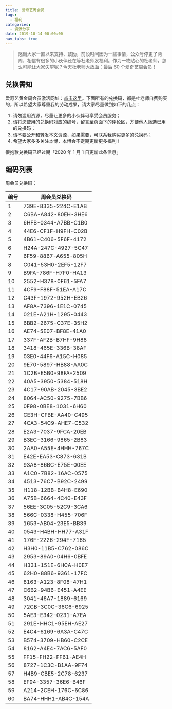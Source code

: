 ```yaml
---
title: 爱奇艺周会员
tags:
  - 福利
categories:
  - 资源分享
date: 2019-10-14 00:00:00
nav_tabs: true
---
```


> 感谢大家一直以来支持、鼓励，前段时间因为一些事情，公众号停更了两周，相信有很多的小伙伴还在等杜老师发福利。作为一枚贴心的杜老师，怎么可能让大家失望呢？今天杜老师大放血：最后 60 个爱奇艺周会员！

<!-- more -->

## 兑换需知

爱奇艺黄金周会员激活网址：[点击这里](https://vip.iqiyi.com/jihuoma.html)。下面所有的兑换码，都是杜老师自费购买的，所以希望大家尊重我的劳动成果，请大家尽量做到如下的几点：

1. 请勿滥用资源，尽量让更多的小伙伴可享受会员服务；
2. 请将您使用的兑换码对应的编号，留言至页面下的评论区，方便他人筛选已用的兑换码；
3. 请不要公开和转发本文资源，如果需要，可联系我购买更多的兑换码；
4. 希望大家多多关注本博，本博会不定期更新更多福利！

很抱歉兑换码已经过期「2020 年 1 月 1 日更新此条信息」

## 编码列表

周会员兑换码：

| 编号 | 周会员兑换码 |
| - | - |
| 1 | 739E-8335-224C-E1AB |
| 2 | C6BA-A842-80EH-3HE6 |
| 3 | 6HFB-0344-A7BB-C1B0 |
| 4 | 44E6-CF1F-H9FH-C02B |
| 5 | 4B61-C406-5F6F-4172 |
| 6 | H24A-247C-4927-5C47 |
| 7 | 6F59-8867-A655-805H |
| 8 | C041-53H0-2EF5-12F7 |
| 9 | B9FA-786F-H7F0-HA13 |
| 10 | 2552-H378-0F61-5FA7 |
| 11 | 4CF9-F88F-51EA-A17C |
| 12 | C43F-1972-952H-EB26 |
| 13 | AF8A-7396-1E1C-0745 |
| 14 | 021E-A21H-1295-0443 |
| 15 | 6BB2-2675-C37E-35H2 |
| 16 | AE74-5E07-BF8E-41A0 |
| 17 | 337F-AF2B-B7HF-9H88 |
| 18 | 3418-465E-336B-38AF |
| 19 | 03E0-44F6-A15C-H085 |
| 20 | 9E70-5897-HB88-AA0C |
| 21 | 1C2B-E5B0-98FA-2509 |
| 22 | 40A5-3950-5384-518H |
| 23 | 4C17-90AB-2045-3BE2 |
| 24 | 8064-AC50-9275-7BB6 |
| 25 | 0F98-0BE8-1031-6H60 |
| 26 | CE3H-CFBE-AA40-C495 |
| 27 | 4CA3-54C9-AHE7-C532 |
| 28 | E2A3-7037-9FCA-20EB |
| 29 | B3EC-3166-9865-2B83 |
| 30 | 2AA0-A55E-4HHH-767C |
| 31 | E42E-EA53-C873-631B |
| 32 | 93A8-86BC-E75E-00EE |
| 33 | A1C0-7B82-16AC-0575 |
| 34 | 4513-76C7-B92C-2499 |
| 35 | H118-12BB-B4H8-E690 |
| 36 | A75B-6664-4C40-E43F |
| 37 | 56EE-3C05-52C9-3CA6 |
| 38 | 566C-0338-H455-706F |
| 39 | 1653-AB04-23E5-BB39 |
| 40 | 0543-H4BH-HH77-A31F |
| 41 | 176F-2226-294F-7165 |
| 42 | H3H0-11B5-C762-086C |
| 43 | 2953-89A0-04H6-0BFE |
| 44 | H331-151E-6HCA-H0E7 |
| 45 | 62H0-88B6-9361-17FC |
| 46 | 8163-A123-8F08-47H1 |
| 47 | C6B2-94B6-E451-A4EE |
| 48 | 3041-46A7-1889-6169 |
| 49 | 72CB-3C0C-36C6-6925 |
| 50 | 5AE3-E342-0231-A7EA |
| 51 | 291E-HHC1-95EH-AE27 |
| 52 | E4C4-6169-6A3A-C47C |
| 53 | B574-3709-HB60-C2CE |
| 54 | 8162-A4E4-7AC6-5AF0 |
| 55 | FF15-FH22-FF61-AE4H |
| 56 | 8727-1C3C-B1AA-9F74 |
| 57 | H4B9-CBE5-2C78-6237 |
| 58 | EF94-3357-36E6-B46F |
| 59 | A214-2CEH-176C-6C86 |
| 60 | BA74-HHH1-AB4C-154A |